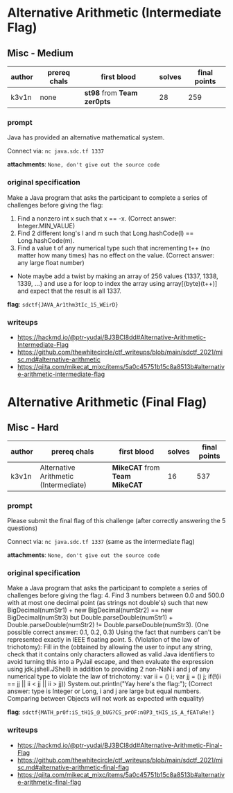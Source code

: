 # Alternative Arithmetic (Intermediate Flag)
## Misc - Medium
| author | prereq chals | first blood | solves | final points |
| --- | --- | --- | --- | --- |
| k3v1n | none | **st98** from **Team zer0pts** | 28 | 259 |

### prompt
Java has provided an alternative mathematical system.

Connect via: `nc java.sdc.tf 1337`

**attachments**: `None, don't give out the source code`
### original specification
Make a Java program that asks the participant to complete a series of challenges before giving the flag:
1. Find a nonzero int x such that x == -x. (Correct answer: Integer.MIN_VALUE)
2. Find 2 different long's l and m such that Long.hashCode(l) == Long.hashCode(m).
3. Find a value t of any numerical type such that incrementing t++ (no matter how many times) has no effect on the value. (Correct answer: any large float number)
- Note maybe add a twist by making an array of 256 values {1337, 1338, 1339, ...} and use a for loop to index the array using array[(byte)(t++)] and expect that the result is all 1337.

**flag**: `sdctf{JAVA_Ar1thm3tIc_15_WEirD}`
### writeups
- https://hackmd.io/@ptr-yudai/BJ3BCl8dd#Alternative-Arithmetic-Intermediate-Flag
- https://github.com/thewhitecircle/ctf_writeups/blob/main/sdctf_2021/misc.md#alternative-arithmetic
- https://qiita.com/mikecat_mixc/items/5a0c45751b15c8a8513b#alternative-arithmetic-intermediate-flag

# Alternative Arithmetic (Final Flag)
## Misc - Hard
| author | prereq chals | first blood | solves | final points |
| --- | --- | --- | --- | --- |
| k3v1n | Alternative Arithmetic (Intermediate) | **MikeCAT** from **Team MikeCAT** | 16 | 537 |

### prompt
Please submit the final flag of this challenge (after correctly answering the 5 questions)

Connect via: `nc java.sdc.tf 1337` (same as the intermediate flag)

**attachments**: `None, don't give out the source code`
### original specification
Make a Java program that asks the participant to complete a series of challenges before giving the flag:
4. Find 3 numbers between 0.0 and 500.0 with at most one decimal point (as strings not double's) such that new BigDecimal(numStr1) + new BigDecimal(numStr2) == new BigDecimal(numStr3) but Double.parseDouble(numStr1) + Double.parseDouble(numStr2) != Double.parseDouble(numStr3). (One possible correct answer: 0.1, 0.2, 0.3) Using the fact that numbers can't be represented exactly in IEEE floating point.
5. (Violation of the law of trichotomy): Fill in the <type> (obtained by allowing the user to input any string, check that it contains only characters allowed as valid Java identifiers to avoid turning this into a PyJail escape, and then evaluate the expression using jdk.jshell.JShell) in addition to providing 2 non-NaN i and j of any numerical type to violate the law of trichotomy: var ii = (<type>) i; var jj = (<type>) j; if(!(ii == jj || ii < jj || ii > jj)) System.out.println("Yay here's the flag:"); (Correct answer: type is Integer or Long, i and j are large but equal numbers. Comparing between Objects will not work as expected with equality)

**flag**: `sdctf{MATH_pr0f:iS_tH1S_@_bUG?CS_prOF:n0P3_tHIS_iS_A_fEATuRe!}`
### writeups
- https://hackmd.io/@ptr-yudai/BJ3BCl8dd#Alternative-Arithmetic-Final-Flag
- https://github.com/thewhitecircle/ctf_writeups/blob/main/sdctf_2021/misc.md#alternative-arithmetic-final-flag
- https://qiita.com/mikecat_mixc/items/5a0c45751b15c8a8513b#alternative-arithmetic-final-flag